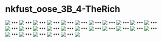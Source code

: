 nkfust_oose_3B_4-TheRich
========================
<img src="http://xpy.calfhost.com/Images/Page1.jpg">
***
<img src="http://xpy.calfhost.com/Images/Page2.jpg">
***
<img src="http://xpy.calfhost.com/Images/Page3.jpg">
***
<img src="http://xpy.calfhost.com/Images/Page4.jpg">
***
<img src="http://xpy.calfhost.com/Images/Page5.jpg">
***
<img src="http://xpy.calfhost.com/Images/Page6.jpg">
***
<img src="http://xpy.calfhost.com/Images/Page7.jpg">
***
<img src="http://xpy.calfhost.com/Images/Page8.jpg">
***
<img src="http://xpy.calfhost.com/Images/Page9.jpg">
***
<img src="http://xpy.calfhost.com/Images/Page10.jpg">
***
<img src="http://xpy.calfhost.com/Images/Page11.jpg">
***
<img src="http://xpy.calfhost.com/Images/Page12.jpg">
***
<img src="http://xpy.calfhost.com/Images/Page13.jpg">
***
<img src="http://xpy.calfhost.com/Images/Page14.jpg">
***
<img src="http://xpy.calfhost.com/Images/Page15.jpg">
***
<img src="http://xpy.calfhost.com/Images/Page16.jpg">
***
<img src="http://xpy.calfhost.com/Images/Page17.jpg">
***
<img src="http://i.imgur.com/LwTVTYL.jpg">
***
<img src="http://xpy.calfhost.com/Images/Page19.jpg">
***
<img src="http://xpy.calfhost.com/Images/Page20.jpg">
***
<img src="http://xpy.calfhost.com/Images/Page21.jpg">
***
<img src="http://xpy.calfhost.com/Images/Page22.jpg">
***
<img src="http://xpy.calfhost.com/Images/Page23.jpg">
***
<img src="http://xpy.calfhost.com/Images/Page24.jpg">
***
<img src="http://xpy.calfhost.com/Images/Page25.jpg">
***
<img src="http://xpy.calfhost.com/Images/Page26.jpg">
***
<img src="http://xpy.calfhost.com/Images/Page27.jpg">
***
<img src="http://xpy.calfhost.com/Images/Page28.jpg">
